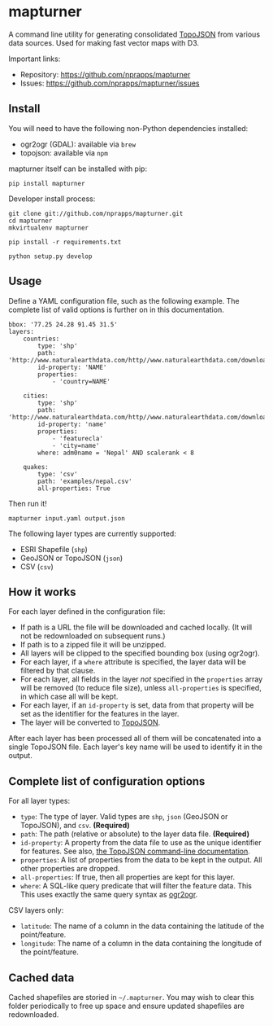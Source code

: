 # mapturner

A command line utility for generating consolidated [TopoJSON](https://github.com/mbostock/topojson/wiki/Command-Line-Reference) from various data sources. Used for making fast vector maps with D3.

Important links:

* Repository:           https://github.com/nprapps/mapturner
* Issues:               https://github.com/nprapps/mapturner/issues

## Install

You will need to have the following non-Python dependencies installed:

* ogr2ogr (GDAL): available via `brew`
* topojson: available via `npm`

mapturner itself can be installed with pip:

```
pip install mapturner
```

Developer install process:

```
git clone git://github.com/nprapps/mapturner.git
cd mapturner
mkvirtualenv mapturner

pip install -r requirements.txt

python setup.py develop
```

## Usage

Define a YAML configuration file, such as the following example. The complete list of valid options is further on in this documentation.

```
bbox: '77.25 24.28 91.45 31.5'
layers:
    countries:
        type: 'shp'
        path: 'http://www.naturalearthdata.com/http//www.naturalearthdata.com/download/10m/cultural/ne_10m_admin_0_countries.zip'
        id-property: 'NAME'
        properties:
            - 'country=NAME'

    cities:
        type: 'shp'
        path: 'http://www.naturalearthdata.com/http//www.naturalearthdata.com/download/10m/cultural/ne_10m_populated_places_simple.zip'
        id-property: 'name'
        properties:
            - 'featurecla'
            - 'city=name'
        where: adm0name = 'Nepal' AND scalerank < 8

    quakes:
        type: 'csv'
        path: 'examples/nepal.csv'
        all-properties: True
```

Then run it!

```
mapturner input.yaml output.json
```

The following layer types are currently supported:

* ESRI Shapefile (`shp`)
* GeoJSON or TopoJSON (`json`)
* CSV (`csv`)

## How it works

For each layer defined in the configuration file:

* If path is a URL the file will be downloaded and cached locally. (It will not be redownloaded on subsequent runs.)
* If path is to a zipped file it will be unzipped.
* All layers will be clipped to the specified bounding box (using ogr2ogr).
* For each layer, if a `where` attribute is specified, the layer data will be filtered by that clause.
* For each layer, all fields in the layer *not* specified in the `properties` array will be removed (to reduce file size), unless `all-properties` is specified, in which case all will be kept.
* For each layer, if an `id-property` is set, data from that property will be set as the identifier for the features in the layer.
* The layer will be converted to [TopoJSON](https://github.com/mbostock/topojson/wiki/Command-Line-Reference).

After each layer has been processed all of them will be concatenated into a single TopoJSON file. Each layer's key name will be used to identify it in the output.

## Complete list of configuration options

For all layer types:

* `type`: The type of layer. Valid types are `shp`, `json` (GeoJSON or TopoJSON), and `csv`. **(Required)**
* `path`: The path (relative or absolute) to the layer data file. **(Required)**
* `id-property`: A property from the data file to use as the unique identifier for features. See also, [the TopoJSON command-line documentation](https://github.com/mbostock/topojson/wiki/Command-Line-Reference).
* `properties`: A list of properties from the data to be kept in the output. All other properties are dropped.
* `all-properties`: If true, then all properties are kept for this layer.
* `where`: A SQL-like query predicate that will filter the feature data. This This uses exactly the same query syntax as [ogr2ogr](http://www.gdal.org/ogr2ogr.html).

CSV layers only:

* `latitude`: The name of a column in the data containing the latitude of the point/feature.
* `longitude`: The name of a column in the data containing the longitude of the point/feature.

## Cached data

Cached shapefiles are storied in `~/.mapturner`. You may wish to clear this folder periodically to free up space and ensure updated shapefiles are redownloaded.
